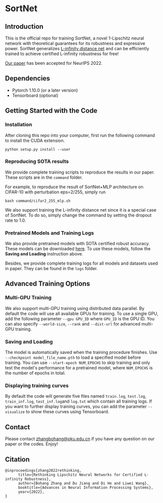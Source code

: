 # SortNet

## Introduction

This is the official repo for training SortNet, a novel 1-Lipschitz neural network with theoretical guarantees for its robustness and expressive power. SortNet generalizes [L-infinity distance net](https://github.com/zbh2047/L_inf-dist-net) and can be efficiently trained to achieve certified L-infinity robustness for free!

[Our paper](https://arxiv.org/abs/2210.01787) has been accepted for NeurIPS 2022.

## Dependencies

- Pytorch 1.10.0 (or a later version)
- Tensorboard (optional)


## Getting Started with the Code

### Installation

After cloning this repo into your computer, first run the following command to install the CUDA extension.

```
python setup.py install --user
```

### Reproducing SOTA results

We provide complete training scripts to reproduce the results in our paper. These scripts are in the `command` folder. 

For example, to reproduce the result of SortNet+MLP architecture on CIFAR-10 with perturbation eps=2/255, simply run

```
bash command/cifar2_255_mlp.sh
```

We also support training the L-infinity distance net since it is a special case of SortNet. To do so, simply change the command by setting the dropout rate to 1.0.



### Pretrained Models and Training Logs

We also provide pretrained models with SOTA certified robust accuracy. These models can be downloaded [here](https://drive.google.com/drive/folders/1zIcnkcm48jtzndWREmJXLhqWtWtcG9wk?usp=sharing). To use these models, follow the **Saving and Loading** instruction above.

Besides, we provide complete training logs for all models and datasets used in paper. They can be found in the `logs` folder.


## Advanced Training Options

### Multi-GPU Training

We also support multi-GPU training using distributed data parallel. By default the code will use all available GPUs for training. To use a single GPU, add the following parameter `--gpu GPU_ID` where `GPU_ID` is the GPU ID. You can also specify `--world-size`, `--rank` and `--dist-url` for advanced multi-GPU training.

### Saving and Loading

The model is automatically saved when the training procedure finishes. Use `--checkpoint model_file_name.pth` to load a specified model before training. You can use `--start-epoch NUM_EPOCHS` to skip training and only test the model's performance for a pretrained model, where `NUM_EPOCHS` is the number of epochs in total.

### Displaying training curves

By default the code will generate five files named `train.log`, `test.log`,  `train_inf.log`, `test_inf.log`and `log.txt` which contain all training logs. If you want to further display training curves, you can add the parameter `--visualize` to show these curves using Tensorboard. 


## Contact

Please contact [zhangbohang@pku.edu.cn](zhangbohang@pku.edu.cn)  if you have any question on our paper or the codes. Enjoy! 



## Citation

```
@inproceedings{zhang2022rethinking,
      title={Rethinking Lipschitz Neural Networks for Certified L-infinity Robustness}, 
      author={Bohang Zhang and Du Jiang and Di He and Liwei Wang},
      booktitle={Advances in Neural Information Processing Systems},
      year={2022},
}
```

